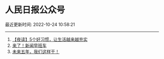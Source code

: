 # 人民日报公众号

最近更新时间: 2022-10-24 10:58:21

--- 
1. [【夜读】5个好习惯，让生活越来越充实](https://mp.weixin.qq.com/s/o00DwhJKYIEWUAehUmeGSg) 
2. [来了！新闻早班车](https://mp.weixin.qq.com/s/A1scJ_aFtWJQGYpCvJ7wPQ) 
3. [未来五年，我们这样干！](https://mp.weixin.qq.com/s/C-pH1xx-XSiKRlJh1AKBCg) 

